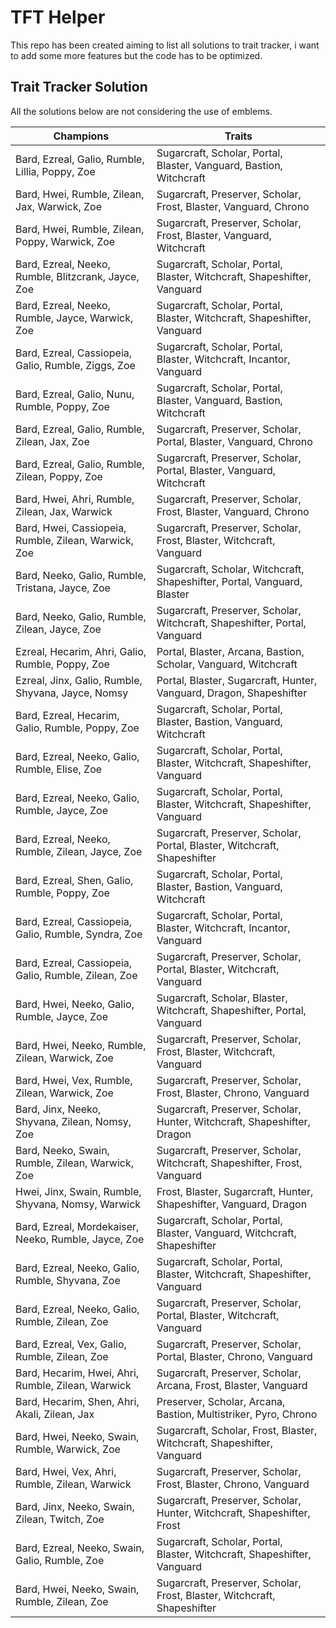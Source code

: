 # TFT Helper

This repo has been created aiming to list all solutions to trait tracker, i want to add some more features but the code has to be optimized.

## Trait Tracker Solution

All the solutions below are not considering the use of emblems.

Champions | Traits
--- | ---
Bard, Ezreal, Galio, Rumble, Lillia, Poppy, Zoe | Sugarcraft, Scholar, Portal, Blaster, Vanguard, Bastion, Witchcraft
Bard, Hwei, Rumble, Zilean, Jax, Warwick, Zoe | Sugarcraft, Preserver, Scholar, Frost, Blaster, Vanguard, Chrono
Bard, Hwei, Rumble, Zilean, Poppy, Warwick, Zoe | Sugarcraft, Preserver, Scholar, Frost, Blaster, Vanguard, Witchcraft
Bard, Ezreal, Neeko, Rumble, Blitzcrank, Jayce, Zoe | Sugarcraft, Scholar, Portal, Blaster, Witchcraft, Shapeshifter, Vanguard
Bard, Ezreal, Neeko, Rumble, Jayce, Warwick, Zoe | Sugarcraft, Scholar, Portal, Blaster, Witchcraft, Shapeshifter, Vanguard
Bard, Ezreal, Cassiopeia, Galio, Rumble, Ziggs, Zoe | Sugarcraft, Scholar, Portal, Blaster, Witchcraft, Incantor, Vanguard
Bard, Ezreal, Galio, Nunu, Rumble, Poppy, Zoe | Sugarcraft, Scholar, Portal, Blaster, Vanguard, Bastion, Witchcraft
Bard, Ezreal, Galio, Rumble, Zilean, Jax, Zoe | Sugarcraft, Preserver, Scholar, Portal, Blaster, Vanguard, Chrono  
Bard, Ezreal, Galio, Rumble, Zilean, Poppy, Zoe | Sugarcraft, Preserver, Scholar, Portal, Blaster, Vanguard, Witchcraft
Bard, Hwei, Ahri, Rumble, Zilean, Jax, Warwick | Sugarcraft, Preserver, Scholar, Frost, Blaster, Vanguard, Chrono  
Bard, Hwei, Cassiopeia, Rumble, Zilean, Warwick, Zoe | Sugarcraft, Preserver, Scholar, Frost, Blaster, Witchcraft, Vanguard
Bard, Neeko, Galio, Rumble, Tristana, Jayce, Zoe | Sugarcraft, Scholar, Witchcraft, Shapeshifter, Portal, Vanguard, Blaster
Bard, Neeko, Galio, Rumble, Zilean, Jayce, Zoe | Sugarcraft, Preserver, Scholar, Witchcraft, Shapeshifter, Portal, Vanguard
Ezreal, Hecarim, Ahri, Galio, Rumble, Poppy, Zoe | Portal, Blaster, Arcana, Bastion, Scholar, Vanguard, Witchcraft 
Ezreal, Jinx, Galio, Rumble, Shyvana, Jayce, Nomsy | Portal, Blaster, Sugarcraft, Hunter, Vanguard, Dragon, Shapeshifter
Bard, Ezreal, Hecarim, Galio, Rumble, Poppy, Zoe | Sugarcraft, Scholar, Portal, Blaster, Bastion, Vanguard, Witchcraft
Bard, Ezreal, Neeko, Galio, Rumble, Elise, Zoe | Sugarcraft, Scholar, Portal, Blaster, Witchcraft, Shapeshifter, Vanguard
Bard, Ezreal, Neeko, Galio, Rumble, Jayce, Zoe | Sugarcraft, Scholar, Portal, Blaster, Witchcraft, Shapeshifter, Vanguard
Bard, Ezreal, Neeko, Rumble, Zilean, Jayce, Zoe | Sugarcraft, Preserver, Scholar, Portal, Blaster, Witchcraft, Shapeshifter
Bard, Ezreal, Shen, Galio, Rumble, Poppy, Zoe | Sugarcraft, Scholar, Portal, Blaster, Bastion, Vanguard, Witchcraft
Bard, Ezreal, Cassiopeia, Galio, Rumble, Syndra, Zoe | Sugarcraft, Scholar, Portal, Blaster, Witchcraft, Incantor, Vanguard
Bard, Ezreal, Cassiopeia, Galio, Rumble, Zilean, Zoe | Sugarcraft, Preserver, Scholar, Portal, Blaster, Witchcraft, Vanguard
Bard, Hwei, Neeko, Galio, Rumble, Jayce, Zoe | Sugarcraft, Scholar, Blaster, Witchcraft, Shapeshifter, Portal, Vanguard
Bard, Hwei, Neeko, Rumble, Zilean, Warwick, Zoe | Sugarcraft, Preserver, Scholar, Frost, Blaster, Witchcraft, Vanguard
Bard, Hwei, Vex, Rumble, Zilean, Warwick, Zoe | Sugarcraft, Preserver, Scholar, Frost, Blaster, Chrono, Vanguard   
Bard, Jinx, Neeko, Shyvana, Zilean, Nomsy, Zoe | Sugarcraft, Preserver, Scholar, Hunter, Witchcraft, Shapeshifter, Dragon
Bard, Neeko, Swain, Rumble, Zilean, Warwick, Zoe | Sugarcraft, Preserver, Scholar, Witchcraft, Shapeshifter, Frost, Vanguard
Hwei, Jinx, Swain, Rumble, Shyvana, Nomsy, Warwick | Frost, Blaster, Sugarcraft, Hunter, Shapeshifter, Vanguard, Dragon
Bard, Ezreal, Mordekaiser, Neeko, Rumble, Jayce, Zoe | Sugarcraft, Scholar, Portal, Blaster, Vanguard, Witchcraft, Shapeshifter
Bard, Ezreal, Neeko, Galio, Rumble, Shyvana, Zoe | Sugarcraft, Scholar, Portal, Blaster, Witchcraft, Shapeshifter, Vanguard
Bard, Ezreal, Neeko, Galio, Rumble, Zilean, Zoe | Sugarcraft, Preserver, Scholar, Portal, Blaster, Witchcraft, Vanguard
Bard, Ezreal, Vex, Galio, Rumble, Zilean, Zoe | Sugarcraft, Preserver, Scholar, Portal, Blaster, Chrono, Vanguard  
Bard, Hecarim, Hwei, Ahri, Rumble, Zilean, Warwick | Sugarcraft, Preserver, Scholar, Arcana, Frost, Blaster, Vanguard
Bard, Hecarim, Shen, Ahri, Akali, Zilean, Jax | Preserver, Scholar, Arcana, Bastion, Multistriker, Pyro, Chrono    
Bard, Hwei, Neeko, Swain, Rumble, Warwick, Zoe | Sugarcraft, Scholar, Frost, Blaster, Witchcraft, Shapeshifter, Vanguard
Bard, Hwei, Vex, Ahri, Rumble, Zilean, Warwick | Sugarcraft, Preserver, Scholar, Frost, Blaster, Chrono, Vanguard  
Bard, Jinx, Neeko, Swain, Zilean, Twitch, Zoe | Sugarcraft, Preserver, Scholar, Hunter, Witchcraft, Shapeshifter, Frost
Bard, Ezreal, Neeko, Swain, Galio, Rumble, Zoe | Sugarcraft, Scholar, Portal, Blaster, Witchcraft, Shapeshifter, Vanguard
Bard, Hwei, Neeko, Swain, Rumble, Zilean, Zoe | Sugarcraft, Preserver, Scholar, Frost, Blaster, Witchcraft, Shapeshifter